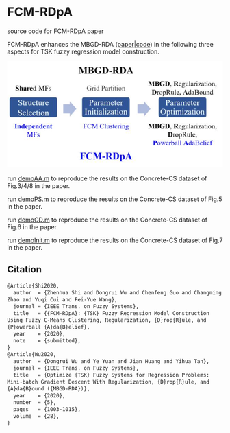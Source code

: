 # FCM-RDpA
source code for FCM-RDpA paper

FCM-RDpA enhances the MBGD-RDA ([paper](https://ieeexplore.ieee.org/document/8930057)|[code](https://github.com/drwuHUST/MBGD_RDA)) in the following three aspects for TSK fuzzy regression model construction.

<div align=center><img src="https://github.com/ZhenhuaShi/FCM-RDpA/blob/main/Fig1.jpg"/></div>

run [demoAA.m](https://github.com/ZhenhuaShi/FCM-RDpA/blob/main/demoAA.m) to reproduce the results on the Concrete-CS dataset of Fig.3/4/8 in the paper.

run [demoPS.m](https://github.com/ZhenhuaShi/FCM-RDpA/blob/main/demoPS.m) to reproduce the results on the Concrete-CS dataset of Fig.5 in the paper.

run [demoGD.m](https://github.com/ZhenhuaShi/FCM-RDpA/blob/main/demoGD.m) to reproduce the results on the Concrete-CS dataset of Fig.6 in the paper.

run [demoInit.m](https://github.com/ZhenhuaShi/FCM-RDpA/blob/main/demoInit.m) to reproduce the results on the Concrete-CS dataset of Fig.7 in the paper.

## Citation
```
@Article{Shi2020,
  author  = {Zhenhua Shi and Dongrui Wu and Chenfeng Guo and Changming Zhao and Yuqi Cui and Fei-Yue Wang},
  journal = {IEEE Trans. on Fuzzy Systems},
  title   = {{FCM-RDpA}: {TSK} Fuzzy Regression Model Construction Using Fuzzy C-Means Clustering, Regularization, {D}rop{R}ule, and {P}owerball {A}da{B}elief},
  year    = {2020},
  note    = {submitted},
}
@Article{Wu2020,
  author  = {Dongrui Wu and Ye Yuan and Jian Huang and Yihua Tan},
  journal = {IEEE Trans. on Fuzzy Systems},
  title   = {Optimize {TSK} Fuzzy Systems for Regression Problems: Mini-batch Gradient Descent With Regularization, {D}rop{R}ule, and {A}da{B}ound ({MBGD-RDA})},
  year    = {2020},
  number  = {5},
  pages   = {1003-1015},
  volume  = {28},
}
```
